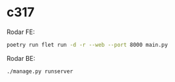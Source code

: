# c317

Rodar FE:

```bash
poetry run flet run -d -r --web --port 8000 main.py
```

Rodar BE:

```bash
./manage.py runserver
```

